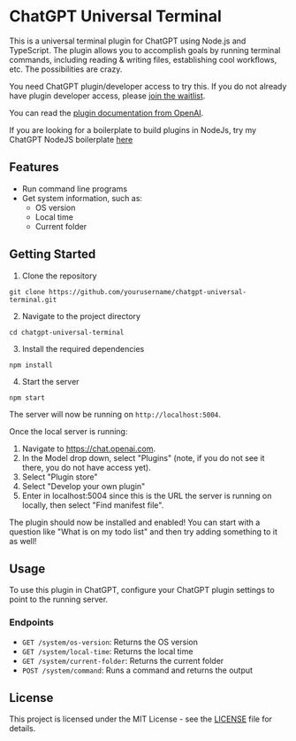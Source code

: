 # ChatGPT Universal Terminal

This is a universal terminal plugin for ChatGPT using Node.js and TypeScript. The plugin allows you to accomplish goals by running terminal commands, including reading & writing files, establishing cool workflows, etc. The possibilities are crazy.

You need ChatGPT plugin/developer access to try this. If you do not already have plugin developer access, please [join the waitlist](https://openai.com/waitlist/plugins).

You can read the [plugin documentation from OpenAI](https://platform.openai.com/docs/plugins/).

If you are looking for a boilerplate to build plugins in NodeJs, try my ChatGPT NodeJS boilerplate [here](https://github.com/etherlegend/chatgpt-universal-terminal)

## Features

- Run command line programs
- Get system information, such as:
  - OS version
  - Local time
  - Current folder

## Getting Started

1. Clone the repository

```
git clone https://github.com/yourusername/chatgpt-universal-terminal.git
```

2. Navigate to the project directory

```
cd chatgpt-universal-terminal
```

3. Install the required dependencies

```
npm install
```

4. Start the server

```
npm start
```

The server will now be running on `http://localhost:5004`.


Once the local server is running:

1. Navigate to https://chat.openai.com.
2. In the Model drop down, select "Plugins" (note, if you do not see it there, you do not have access yet).
3. Select "Plugin store"
4. Select "Develop your own plugin"
5. Enter in localhost:5004 since this is the URL the server is running on locally, then select "Find manifest file".

The plugin should now be installed and enabled! You can start with a question like "What is on my todo list" and then try adding something to it as well!


## Usage

To use this plugin in ChatGPT, configure your ChatGPT plugin settings to point to the running server.

### Endpoints

- `GET /system/os-version`: Returns the OS version
- `GET /system/local-time`: Returns the local time
- `GET /system/current-folder`: Returns the current folder
- `POST /system/command`: Runs a command and returns the output

## License

This project is licensed under the MIT License - see the [LICENSE](LICENSE) file for details.

